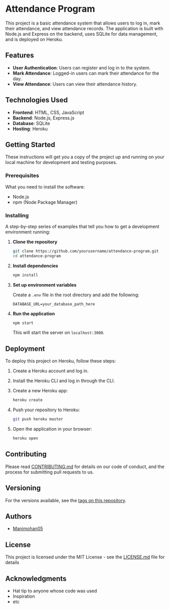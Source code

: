 # Attendance Program

This project is a basic attendance system that allows users to log in, mark their attendance, and view attendance records. The application is built with Node.js and Express on the backend, uses SQLite for data management, and is deployed on Heroku.

## Features

- **User Authentication**: Users can register and log in to the system.
- **Mark Attendance**: Logged-in users can mark their attendance for the day.
- **View Attendance**: Users can view their attendance history.

## Technologies Used

- **Frontend**: HTML, CSS, JavaScript
- **Backend**: Node.js, Express.js
- **Database**: SQLite
- **Hosting**: Heroku

## Getting Started

These instructions will get you a copy of the project up and running on your local machine for development and testing purposes.

### Prerequisites

What you need to install the software:

- Node.js
- npm (Node Package Manager)

### Installing

A step-by-step series of examples that tell you how to get a development environment running:

1. **Clone the repository**

    ```bash
    git clone https://github.com/yourusername/attendance-program.git
    cd attendance-program
    ```

2. **Install dependencies**

    ```bash
    npm install
    ```

3. **Set up environment variables**

    Create a `.env` file in the root directory and add the following:

    ```plaintext
    DATABASE_URL=your_database_path_here
    ```

4. **Run the application**

    ```bash
    npm start
    ```

    This will start the server on `localhost:3000`.

## Deployment

To deploy this project on Heroku, follow these steps:

1. Create a Heroku account and log in.
2. Install the Heroku CLI and log in through the CLI.
3. Create a new Heroku app:

    ```bash
    heroku create
    ```

4. Push your repository to Heroku:

    ```bash
    git push heroku master
    ```

5. Open the application in your browser:

    ```bash
    heroku open
    ```

## Contributing

Please read [CONTRIBUTING.md](https://github.com/Manimohan05/attendance-program/CONTRIBUTING.md) for details on our code of conduct, and the process for submitting pull requests to us.

## Versioning

For the versions available, see the [tags on this repository](https://github.com/Manimohan05/attendance-app/tags). 

## Authors

-  [Manimohan05](https://github.com/Manimohan05)

## License

This project is licensed under the MIT License - see the [LICENSE.md](LICENSE.md) file for details

## Acknowledgments

- Hat tip to anyone whose code was used
- Inspiration
- etc
